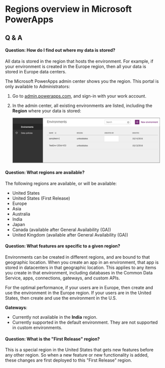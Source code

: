 <properties
	pageTitle="Overview of Environments | Microsoft PowerApps"
	description="What environments are, how to use them"
	services=""
	suite="powerapps"
	documentationCenter="na"
	authors="RickSaling"
	manager="anneta"
	editor=""
	tags=""/>

<tags
   ms.service="powerapps"
   ms.devlang="na"
   ms.topic="article"
   ms.tgt_pltfrm="na"
   ms.workload="na"
   ms.date="10/20/2016"
   ms.author="ricksal"/>

# Regions overview in Microsoft PowerApps

## Q & A

#### Question: How do I find out where my data is stored?
All data is stored in the region that hosts the environment. For example, if your environment is created in the Europe region, then all your data is stored in Europe data centers.

The Microsoft PowerApps admin center shows you the region. This portal is only available to Administrators:

1. Go to [admin.powerapps.com](https://admin.powerapps.com), and sign-in with your work account.
2. In the admin center, all existing environments are listed, including the **Region** where your data is stored:

   ![](./media/regions-overview/environment-list.png)

#### Question: What regions are available?
The following regions are available, or will be available:

- United States
- United States (First Release)
- Europe
- Asia
- Australia
- India
- Japan
- Canada (available after General Availability (GA))
- United Kingdom (available after General Availability (GA))  

#### Question: What features are specific to a given region?

Environments can be created in different regions, and are bound to that geographic location. When you create an app in an environment, that app is stored in datacenters in that geographic location. This applies to any items you create in that environment, including  databases in the Common Data Service, apps, connections, gateways, and custom APIs.

For the optimal performance, if your users are in Europe, then create and use the environment in the Europe region. If your users are in the United States, then create and use the environment in the U.S.

**Gateways**:
- Currently not available in the **India** region.
- Currently supported in the default environment. They are not supported in custom environments.

#### Question: What is the "First Release" region?
This is a special region in the United States that gets new features before any other region. So when a new feature or new functionality is added, these changes are first deployed to this "First Release" region.

